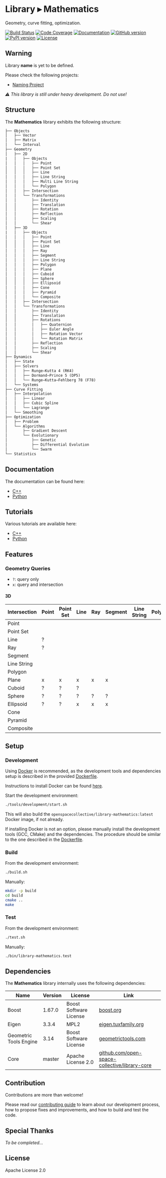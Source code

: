 Library ▸ Mathematics
=====================

Geometry, curve fitting, optimization.

[![Build Status](https://travis-ci.com/open-space-collective/library-mathematics.svg?branch=master)](https://travis-ci.com/open-space-collective/library-mathematics)
[![Code Coverage](https://codecov.io/gh/open-space-collective/library-mathematics/branch/master/graph/badge.svg)](https://codecov.io/gh/open-space-collective/library-mathematics)
[![Documentation](https://img.shields.io/readthedocs/pip/stable.svg)](https://open-space-collective.github.io/library-mathematics)
[![GitHub version](https://badge.fury.io/gh/open-space-collective%2Flibrary-mathematics.svg)](https://badge.fury.io/gh/open-space-collective%2Flibrary-mathematics)
[![PyPI version](https://badge.fury.io/py/LibraryMathematicsPy.svg)](https://badge.fury.io/py/LibraryMathematicsPy)
[![License](https://img.shields.io/badge/License-Apache%202.0-blue.svg)](https://opensource.org/licenses/Apache-2.0)

## Warning

Library **name** is yet to be defined.

Please check the following projects:

- [Naming Project](https://github.com/orgs/open-space-collective/projects/1)

*⚠ This library is still under heavy development. Do not use!*

## Structure

The **Mathematics** library exhibits the following structure:

```txt
├── Objects
│   ├── Vector
│   ├── Matrix
│   └── Interval
├── Geometry
│   ├── 2D
|   │   ├── Objects
│   │   │   ├── Point
│   │   │   ├── Point Set
│   │   │   ├── Line
│   │   │   ├── Line String
│   │   │   ├── Multi Line String
│   │   │   └── Polygon
│   │   ├── Intersection
│   │   └── Transformations
│   │       ├── Identity
│   │       ├── Translation
│   │       ├── Rotation
│   │       ├── Reflection
│   │       ├── Scaling
│   │       └── Shear
│   ├── 3D
|   │   ├── Objects
│   │   │   ├── Point
│   │   │   ├── Point Set
│   │   │   ├── Line
│   │   │   ├── Ray
│   │   │   ├── Segment
│   │   │   ├── Line String
│   │   │   ├── Polygon
│   │   │   ├── Plane
│   │   │   ├── Cuboid
│   │   │   ├── Sphere
│   │   │   ├── Ellipsoid
│   │   │   ├── Cone
│   │   │   ├── Pyramid
│   │   │   └── Composite
│   │   ├── Intersection
│   │   └── Transformations
│   │       ├── Identity
│   │       ├── Translation
│   │       ├── Rotations
│   │       │   ├── Quaternion
│   │       │   ├── Euler Angle
│   │       │   ├── Rotation Vector
│   │       │   └── Rotation Matrix
│   │       ├── Reflection
│   │       ├── Scaling
│   │       └── Shear
├── Dynamics
│   ├── State
│   ├── Solvers
│   │   ├── Runge–Kutta 4 (RK4)
│   │   ├── Dormand–Prince 5 (DP5)
│   │   └── Runge–Kutta–Fehlberg 78 (F78)
│   └── Systems
├── Curve Fitting
│   ├── Interpolation
│   │   ├── Linear
│   │   ├── Cubic Spline
│   │   └── Lagrange
│   └── Smoothing
├── Optimization
│   ├── Problem
│   └── Algorithms
│       ├── Gradient Descent
│       └── Evolutionary
│           ├── Genetic
│           ├── Differential Evolution
│           └── Swarm
└── Statistics
```

## Documentation

The documentation can be found here:

- [C++](https://open-space-collective.github.io/library-mathematics)
- [Python](./bindings/python/docs)

## Tutorials

Various tutorials are available here:

- [C++](./tutorials/cpp)
- [Python](./tutorials/python)

## Features

### Geometry Queries

- `?`: query only
- `x`: query and intersection

#### 3D

| Intersection | Point | Point Set | Line | Ray | Segment | Line String | Polygon | Plane | Cuboid | Sphere | Ellipsoid | Cone | Pyramid | Composite |
|--------------|-------|-----------|------|-----|---------|-------------|---------|-------|--------|--------|-----------|------|---------|-----------|
| Point        |       |           |      |     |         |             |         |       |        |        |           |      |         |           |
| Point Set    |       |           |      |     |         |             |         |       |        |        |           |      |         |           |
| Line         | ?     |           |      |     |         |             |         | x     |        | ?      | ?         |      |         |           |
| Ray          | ?     |           |      |     |         |             |         | x     |        | ?      | x         |      |         |           |
| Segment      |       |           |      |     |         |             |         | x     |        | ?      | ?         |      |         |           |
| Line String  |       |           |      |     |         |             |         |       |        |        |           |      |         |           |
| Polygon      |       |           |      |     |         |             |         |       |        |        |           |      |         |           |
| Plane        | x     | x         | x    | x   | x       |             |         |       |        |        |           |      |         |           |
| Cuboid       | ?     | ?         | ?    |     |         |             |         |       |        |        |           |      |         |           |
| Sphere       | ?     | ?         | ?    | ?   | ?       |             |         | ?     |        |        |           |      | ?       |           |
| Ellipsoid    | ?     | ?         | x    | x   | x       |             |         | ?     |        |        |           |      | x       |           |
| Cone         |       |           |      |     |         |             |         |       |        |        | x         |      |         |           |
| Pyramid      |       |           |      |     |         |             |         |       |        |        | x         |      |         |           |
| Composite    |       |           |      |     |         |             |         |       |        |        |           |      |         |           |

## Setup

### Development

Using [Docker](https://www.docker.com) is recommended, as the development tools and dependencies setup is described in the provided [Dockerfile](./tools/development/docker/Dockerfile).

Instructions to install Docker can be found [here](https://docs.docker.com/install/).

Start the development environment:

```bash
./tools/development/start.sh
```

This will also build the `openspacecollective/library-mathematics:latest` Docker image, if not already.

If installing Docker is not an option, please manually install the development tools (GCC, CMake) and the dependencies.
The procedure should be similar to the one described in the [Dockerfile](./tools/development/docker/Dockerfile).

### Build

From the development environment:

```bash
./build.sh
```

Manually:

```bash
mkdir -p build
cd build
cmake ..
make
```

### Test

From the development environment:

```bash
./test.sh
```

Manually:

```bash
./bin/library-mathematics.test
```

## Dependencies

The **Mathematics** library internally uses the following dependencies:

| Name                   | Version | License                | Link                                                                                                   |
|------------------------|---------|------------------------|--------------------------------------------------------------------------------------------------------|
| Boost                  | 1.67.0  | Boost Software License | [boost.org](https://www.boost.org)                                                                     |
| Eigen                  | 3.3.4   | MPL2                   | [eigen.tuxfamily.org](http://eigen.tuxfamily.org/index.php)                                            |
| Geometric Tools Engine | 3.14    | Boost Software License | [geometrictools.com](https://www.geometrictools.com)                                                   |
| Core                   | master  | Apache License 2.0     | [github.com/open-space-collective/library-core](https://github.com/open-space-collective/library-core) |

## Contribution

Contributions are more than welcome!

Please read our [contributing guide](CONTRIBUTING.md) to learn about our development process, how to propose fixes and improvements, and how to build and test the code.

## Special Thanks

*To be completed...*

## License

Apache License 2.0
